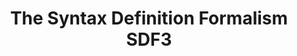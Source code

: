 ---
title: The Syntax Definition Formalism SDF3
layout: page
modified: 2014-07-31T13:23:02.362000-04:00
excerpt: "All about SDF3"
image:
  feature: screenshot.png
  credit: 
  creditlink: 
context: sdf3
---